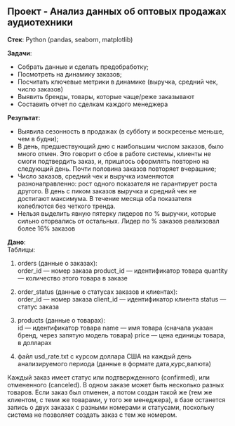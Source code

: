 ## Проект - Анализ данных об оптовых продажах аудиотехники

 **Стек**: Python (pandas, seaborn, matplotlib)    
 
**Задачи**:   
- Собрать данные и сделать предобработку;
- Посмотреть на динамику заказов;
- Посчитать ключевые метрики в динамике (выручка, средний чек, число заказов)
- Выявить бренды, товары, которые чаще/реже заказывают
- Составить отчет по сделкам каждого менеджера

**Результат**:
- Выявила сезонность в продажах (в субботу и воскресенье меньше, чем в будни);
- В день, предшествующий дню с наибольшим числом заказов, было много отмен. Это говорит о сбое в работе системы, клиенты не смоги подтвердить заказ, и, пришлось оформлять  повторно на следующий день. Почти половина заказов повторяет вчерашние;
- Число заказов, средний чек и выручка изменяются разнонаправленно: рост одного показателя не гарантирует роста другого. В день с пиком заказов выручка и средний чек не достигают максимума. В течение месяца оба показателя колеблются без четкого тренда.
- Нельзя выделить явную пятерку лидеров по % выручки, которые сильно оторвались от остальных. Лидер по % заказов реализовал более 16% заказов
  
**Дано**:   
Таблицы:
1) orders (данные о заказах):  
order_id — номер заказа
product_id — идентификатор товара
quantity — количество этого товара в заказе

2) order_status (данные о статусах заказов и клиентах):  
order_id — номер заказа
client_id — идентификатор клиента
status — статус заказа

3) products (данные о товарах):  
id — идентификатор товара
name — имя товара (сначала указан бренд, через запятую модель товара)
price — цена единицы товара, в долларах

4) файл usd_rate.txt с курсом доллара США на каждый день анализируемого периода (данные в формате дата,курс,валюта)

Каждый заказ имеет статус или подтвержденного (confirmed), или отмененного (canceled). В одном заказе может быть несколько разных товаров. Если заказ был отменен, а потом создан такой же (тем же клиентом, с теми же товарами, у того же менеджера), в базе останется запись о двух заказах с разными номерами и статусами, поскольку система не позволяет создать заказ с тем же номером.



